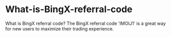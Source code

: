 # What-is-BingX-referral-code
What is BingX referral code? The BingX referral code 'IMOIJ1' is a great way for new users to maximize their trading experience.
